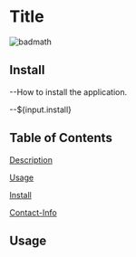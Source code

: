 # Title
![badmath](https://img.shields.io/static/v1?label=LIC&message=${input.license}&color=blue&style=plastic&logo=appveyor)

## Install
--How to install the application.

--${input.install}

## Table of Contents
[Description](#description)

[Usage](#usage)

[Install](#install)

[Contact-Info](#contact-info)
## Usage